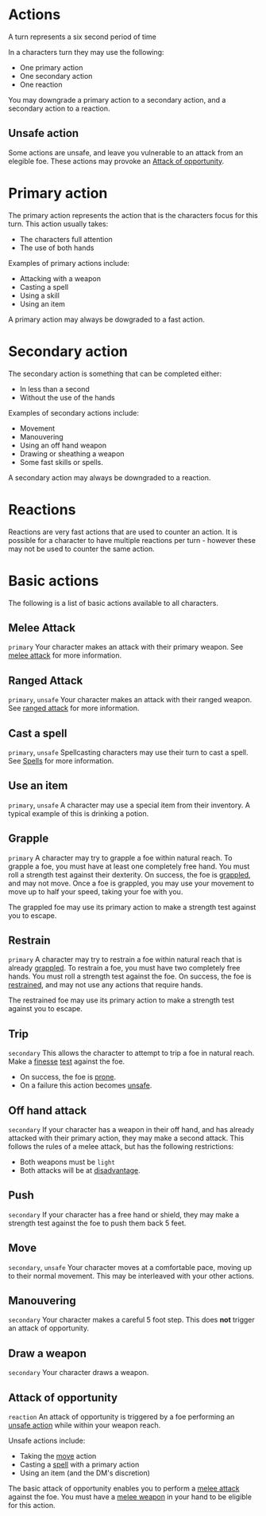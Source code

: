 # Actions

A turn represents a six second period of time

In a characters turn they may use the following:
 * One primary action
 * One secondary action
 * One reaction

You may downgrade a primary action to a secondary action, and a secondary action to a reaction.

## Unsafe action
Some actions are unsafe, and leave you vulnerable to an attack from an elegible foe. These actions may provoke an [Attack of opportunity](#Attack-of-opportunity).

# Primary action
The primary action represents the action that is the characters focus for this turn. This action usually takes:
 * The characters full attention
 * The use of both hands

Examples of primary actions include:
 * Attacking with a weapon
 * Casting a spell
 * Using a skill
 * Using an item

A primary action may always be dowgraded to a fast action.

# Secondary action
The secondary action is something that can be completed either:
 * In less than a second
 * Without the use of the hands

Examples of secondary actions include:
 * Movement
 * Manouvering
 * Using an off hand weapon
 * Drawing or sheathing a weapon
 * Some fast skills or spells.

 A secondary action may always be downgraded to a reaction.

# Reactions
Reactions are very fast actions that are used to counter an action. It is possible for a character to have multiple reactions per turn - however these may not be used to counter the same action.

# Basic actions
The following is a list of basic actions available to all characters.

## Melee Attack
`primary`
Your character makes an attack with their primary weapon. See [melee attack](rolls.md#Melee-Attack) for more information.

## Ranged Attack
`primary`, `unsafe`
Your character makes an attack with their ranged weapon. See [ranged attack](rolls.md#Ranged-Attack) for more information.

## Cast a spell
`primary`, `unsafe`
Spellcasting characters may use their turn to cast a spell.
See [Spells](spells.md) for more information.

## Use an item
`primary`, `unsafe`
A character may use a special item from their inventory. A typical example of this is drinking a potion.

## Grapple
`primary`
A character may try to grapple a foe within natural reach. To grapple a foe, you must have at least one completely free hand. You must roll a strength test against their dexterity. On success, the foe is [grappled](statuses.md#grappled), and may not move. Once a foe is grappled, you may use your movement to move up to half your speed, taking your foe with you.

The grappled foe may use its primary action to make a strength test against you to escape.

## Restrain
`primary`
A character may try to restrain a foe within natural reach that is already [grappled](statuses.md#grappled). To restrain a foe, you must have two completely free hands. You must roll a strength test against the foe. On success, the foe is [restrained](statuses.md#restrained), and may not use any actions that require hands.

The restrained foe may use its primary action to make a strength test against you to escape.

## Trip
`secondary`
This allows the character to attempt to trip a foe in natural reach. Make a [finesse](stats.md#Finesse) [test](rolls.md#Tests) against the foe.
 - On success, the foe is [prone](statuses.md#prone).
 - On a failure this action becomes [unsafe](#Unsafe-action).

## Off hand attack
`secondary`
If your character has a weapon in their off hand, and has already attacked with their primary action, they may make a second attack. This follows the rules of a melee attack, but has the following restrictions:
 * Both weapons must be `light`
 * Both attacks will be at [disadvantage](rolls.md#Disadvantage).

## Push
`secondary`
If your character has a free hand or shield, they may make a strength test against the foe to push them back 5 feet.

## Move
`secondary`, `unsafe`
Your character moves at a comfortable pace, moving up to their normal movement. This may be interleaved with your other actions.

## Manouvering

`secondary` Your character makes a careful 5 foot step. This does **not** trigger an attack of opportunity.

## Draw a weapon
`secondary` Your character draws a weapon.

## Attack of opportunity
`reaction` An attack of opportunity is triggered by a foe performing an [unsafe action](#Unsafe-action) while within your weapon reach.

Unsafe actions include:
 * Taking the [move](#Move) action
 * Casting a [spell](#spells.md) with a primary action
 * Using an item (and the DM's discretion)

The basic attack of opportunity enables you to perform a [melee attack](rolls.ms#Melee-attack) against the foe. You must have a [melee weapon](weapons.md#Melee-weapon) in your hand to be eligible for this action.

